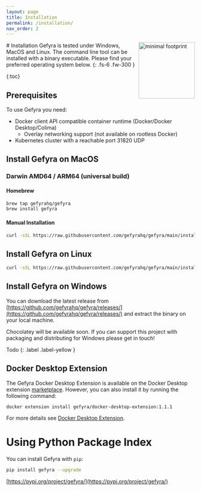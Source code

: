 ```yaml
---
layout: page
title: Installation
permalink: /installation/
nav_order: 2
---
```

<img src="/assets/images/minfootprint.png" alt="minimal footprint" width="150" style="float:right"/>
# Installation
Gefyra is tested under Windows, MacOS and Linux. The command line tool can be 
installed with a binary executable.
Please find your preferred operating system below.  
{: .fs-6 .fw-300 }

{:toc}

## Prerequisites
To use Gefyra you need:

 - Docker client API compatible container runtime (Docker/Docker Desktop/Colima)
   - Overlay networking support (not available on rootless Docker)
 - Kubernetes cluster with a reachable port 31820 UDP

## Install Gefyra on MacOS
### Darwin AMD64 / ARM64 (universal build)
#### Homebrew
```zsh
brew tap gefyrahq/gefyra
brew install gefyra
````

#### Manual Installation
```zsh
curl -sSL https://raw.githubusercontent.com/gefyrahq/gefyra/main/install.sh | sh -
```

## Install Gefyra on Linux
```bash
curl -sSL https://raw.githubusercontent.com/gefyrahq/gefyra/main/install.sh | sh -
```

## Install Gefyra on Windows
You can download the latest release from 
[https://github.com/gefyrahq/gefyra/releases/](https://github.com/gefyrahq/gefyra/releases/) and extract the binary
on your local machine.  

Chocolatey will be available soon. If you can support this project with packaging and distributing for Windows
please get in touch!

Todo
{: .label .label-yellow }

## Docker Desktop Extension

The Gefyra Docker Desktop Extension is available on the Docker Desktop extension [marketplace](https://hub.docker.com/extensions/gefyra/docker-desktop-extension). 
However, you can also install it by running the following command:

```shell
docker extension install gefyra/docker-desktop-extension:1.1.1
```

For more details see [Docker Desktop Extension](/docker-desktop-extension/).


# Using Python Package Index
You can install Gefyra with `pip`:  
```bash
pip install gefyra --upgrade
```  

[https://pypi.org/project/gefyra/](https://pypi.org/project/gefyra/)
